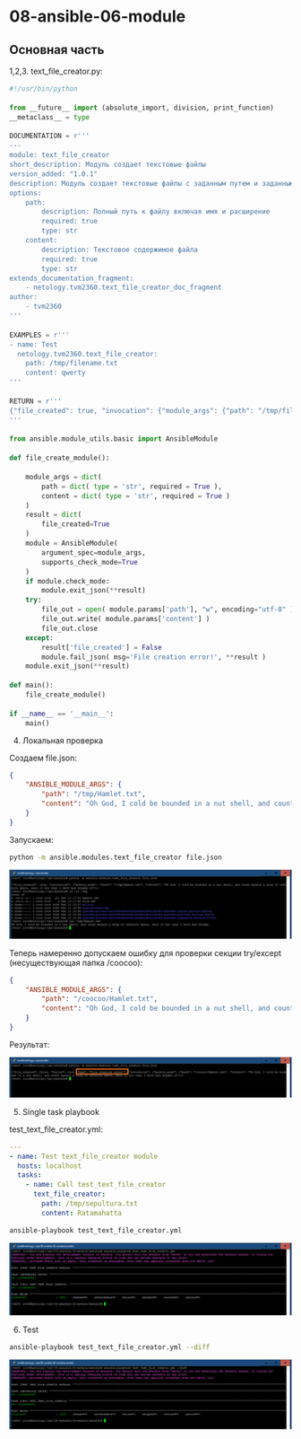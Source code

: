# 08-ansible-06-module

## Основная часть

1,2,3. text_file_creator.py:

``` python
#!/usr/bin/python

from __future__ import (absolute_import, division, print_function)
__metaclass__ = type

DOCUMENTATION = r'''
---
module: text_file_creator
short_description: Модуль создает текстовые файлы
version_added: "1.0.1"
description: Модуль создает текстовые файлы с заданным путем и заданным содержимым
options:
    path:
        description: Полный путь к файлу включая имя и расширение
        required: true
        type: str
    content:
        description: Текстовое содержимое файла
        required: true
        type: str
extends_documentation_fragment:
    - netology.tvm2360.text_file_creator_doc_fragment
author:
    - tvm2360
'''

EXAMPLES = r'''
- name: Test
  netology.tvm2360.text_file_creator:
    path: /tmp/filename.txt
    content: qwerty
'''

RETURN = r'''
{"file_created": true, "invocation": {"module_args": {"path": "/tmp/filename.txt", "content": "qwerty"}}}
'''

from ansible.module_utils.basic import AnsibleModule

def file_create_module():

    module_args = dict(
        path = dict( type = 'str', required = True ),
        content = dict( type = 'str', required = True )
    )
    result = dict(
        file_created=True
    )
    module = AnsibleModule(
        argument_spec=module_args,
        supports_check_mode=True
    )
    if module.check_mode:
        module.exit_json(**result)
    try:
        file_out = open( module.params['path'], "w", encoding="utf-8" )
        file_out.write( module.params['content'] )
        file_out.close
    except:
        result['file_created'] = False
        module.fail_json( msg='File creation error!', **result )
    module.exit_json(**result)

def main():
    file_create_module()

if __name__ == '__main__':
    main()
```

4. Локальная проверка

Создаем file.json:
``` json
{
    "ANSIBLE_MODULE_ARGS": {
        "path": "/tmp/Hamlet.txt",
        "content": "Oh God, I cold be bounded in a nut shell, and count myself a king of infinite space, were it not that I have bad dreams."
    }
}
```

Запускаем:
``` bash
python -m ansible.modules.text_file_creator file.json
```

![Stage4_ok](./pictures/Stage4_ok.png)

Теперь намеренно допускаем ошибку для проверки секции try/except (несуществующая папка /coocoo):
``` json
{
    "ANSIBLE_MODULE_ARGS": {
        "path": "/coocoo/Hamlet.txt",
        "content": "Oh God, I cold be bounded in a nut shell, and count myself a king of infinite space, were it not that I have bad dreams."
    }
}
```

Результат:

![Stage4_err](./pictures/Stage4_err.png)

5. Single task playbook

test_text_file_creator.yml:
``` yml
---
- name: Test text_file_creator module
  hosts: localhost
  tasks:
    - name: Call test_text_file_creator
      text_file_creator:
        path: /tmp/sepultura.txt
        content: Ratamahatta
```
``` bash
ansible-playbook test_text_file_creator.yml
```

![Stage5](./pictures/Stage5.png)


6. Test

``` bash
ansible-playbook test_text_file_creator.yml --diff
```

![Stage6](./pictures/Stage6.png)

